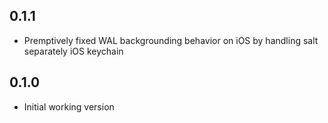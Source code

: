 ## 0.1.1

* Premptively fixed WAL backgrounding behavior on iOS by handling salt separately iOS keychain

## 0.1.0

* Initial working version
